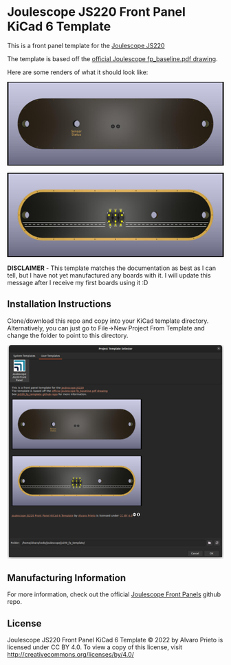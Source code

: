 # Joulescope JS220 Front Panel KiCad 6 Template

This is a front panel template for the [Joulescope JS220](https://www.joulescope.com/products/js220-joulescope-precision-energy-analyzer)

The template is based off the [official Joulescope fp_baseline.pdf drawing](https://github.com/jetperch/js220_end_panels/blob/main/eagle/fp_baseline/fp_baseline.pdf).

Here are some renders of what it should look like:

![Board Front](meta/front.jpg)

![Board Back](meta/back.jpg)

**DISCLAIMER** - This template matches the documentation as best as I can tell, but I have not yet manufactured any boards with it. I will update this message after I receive my first boards using it :D

## Installation Instructions
Clone/download this repo and copy into your KiCad template directory. Alternatively, you can just go to File->New Project From Template and change the folder to point to this directory.

![KiCad Template Selection](kicad_screenshot.png)

## Manufacturing Information
For more information, check out the official [Joulescope Front Panels](https://github.com/jetperch/js220_end_panels) github repo.

## License
Joulescope JS220 Front Panel KiCad 6 Template © 2022 by Alvaro Prieto is licensed under CC BY 4.0. To view a copy of this license, visit http://creativecommons.org/licenses/by/4.0/
